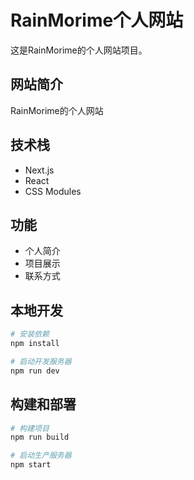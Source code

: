 # RainMorime个人网站

这是RainMorime的个人网站项目。

## 网站简介

RainMorime的个人网站

## 技术栈

- Next.js
- React
- CSS Modules

## 功能

- 个人简介
- 项目展示
- 联系方式

## 本地开发

```bash
# 安装依赖
npm install

# 启动开发服务器
npm run dev
```

## 构建和部署

```bash
# 构建项目
npm run build

# 启动生产服务器
npm start
```

